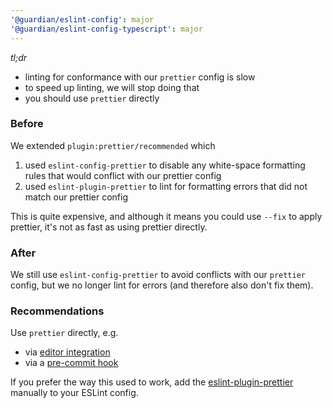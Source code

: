 ```yaml
---
'@guardian/eslint-config': major
'@guardian/eslint-config-typescript': major
---
```


_tl;dr_

- linting for conformance with our `prettier` config is slow
- to speed up linting, we will stop doing that
- you should use `prettier` directly

### Before

We extended `plugin:prettier/recommended` which

1. used `eslint-config-prettier` to disable any white-space formatting rules that would conflict with our prettier config
2. used `eslint-plugin-prettier` to lint for formatting errors that did not match our prettier config

This is quite expensive, and although it means you could use `--fix` to apply prettier, it's not as fast as using prettier directly.

### After

We still use `eslint-config-prettier` to avoid conflicts with our `prettier` config, but we no longer lint for errors (and therefore also don't fix them).

### Recommendations

Use `prettier` directly, e.g.

- via [editor integration](https://prettier.io/docs/en/editors.html)
- via a [pre-commit hook](https://prettier.io/docs/en/precommit.html)

If you prefer the way this used to work, add the [eslint-plugin-prettier](https://github.com/prettier/eslint-plugin-prettier) manually to your ESLint config.
